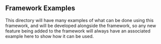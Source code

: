 ## Framework Examples

This directory will have many examples of what can be done using this framework, and will be developed alongside the framework, so any new feature being added to the framework will always have an associated example here to show how it can be used.
